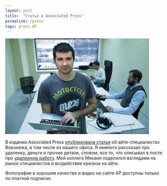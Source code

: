 ```yaml
---
layout: post
title:  "Статья в Associated Press"
permalink: /press
tags: press AP
---
```


![ivan](/assets/static/ivan.jpg)

В издании Associated Press [опубликована статья][ap-url] об айти-специалистах
Воронежа, в том числе из нашего офиса. Я немного рассказал про удаленку, деньги
и прочие детали, словом, все то, что описывал в посте про
[удаленную работу](/remote). Мой коллега Михаил поделился взглядами на рынок
специалистов и воздействие кризиза на айти.

Фотографии в хорошем качестве и видео на сайте AP доступны только по платной
подписке.

[ap-url]:http://bigstory.ap.org/article/b46a8e42383049ea8a449130cdec0e67/tech-hub-russias-rustbelt-recessions-godsend
